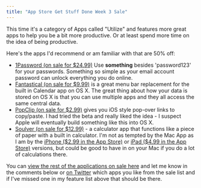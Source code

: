 ```yaml
---
title: "App Store Get Stuff Done Week 3 Sale"
---
```

<p>This time it's a category of Apps called "Utilize" and features more great apps to help you be a bit more productive. Or at least spend more time on the idea of being productive.</p>
<p>Here's the apps I'd recommend or am familiar with that are 50% off:</p>
<ul>
<li><a href="https://target.georiot.com/Proxy.ashx?tsid=528&GR_URL=https%253A%252F%252Fitunes.apple.com%252Fus%252Fapp%252F1password-password-manager%252Fid443987910%253Fmt%253D12%2526uo%253D4%2526partnerId%253D30" target="itunes_store">1Password (on sale for $24.99)</a> Use <strong>something</strong> besides 'password123' for your passwords. Something so simple as your email account password can unlock everything you do online. </li>
<li><a href="https://target.georiot.com/Proxy.ashx?tsid=528&GR_URL=https%253A%252F%252Fitunes.apple.com%252Fus%252Fapp%252Ffantastical%252Fid435003921%253Fmt%253D12%2526uo%253D4%2526partnerId%253D30" target="itunes_store">Fantastical (on sale for $9.99)</a> is a great menu bar replacement for the built in Calendar app on OS X. The great thing about how your data is stored on OS X is that you can use multiple apps and they all access the same central data. </li>
<li><a href="https://target.georiot.com/Proxy.ashx?tsid=528&GR_URL=https%253A%252F%252Fitunes.apple.com%252Fus%252Fapp%252Fpopclip%252Fid445189367%253Fmt%253D12%2526uo%253D4%2526partnerId%253D30" target="itunes_store">PopClip (on sale for $2.99)</a> gives you iOS style pop-over links to copy/paste. I had tried the beta and really liked the idea - I suspect Apple will eventually build something like this into OS X.</li>
<li><a href="https://target.georiot.com/Proxy.ashx?tsid=528&GR_URL=https%253A%252F%252Fitunes.apple.com%252Fus%252Fapp%252Fsoulver%252Fid413965349%253Fmt%253D12%2526uo%253D4%2526partnerId%253D30" target="itunes_store">Soulver (on sale for $12.99)</a> - a calculator app that functions like a piece of paper with a built in calculator. I'm not as tempted by the Mac App as I am by the <a href="https://target.georiot.com/Proxy.ashx?tsid=528&GR_URL=https%253A%252F%252Fitunes.apple.com%252Fus%252Fapp%252Fsoulver-notepad-calculator%252Fid348142037%253Fmt%253D8%2526uo%253D4%2526partnerId%253D30" target="itunes_store">iPhone ($2.99 in the App Store)</a> or <a href="https://target.georiot.com/Proxy.ashx?tsid=528&GR_URL=https%253A%252F%252Fitunes.apple.com%252Fus%252Fapp%252Fsoulver-for-ipad%252Fid371982536%253Fmt%253D8%2526uo%253D4%2526partnerId%253D30" target="itunes_store">iPad ($4.99 in the App Store)</a> versions, but could be good to have in on your Mac if you do a lot of calculations there.</li>
</ul>
<p>You can <a href="https://itunes.apple.com/ca/collection/utilize/id29520?fcId=595822532&amp;mt=12">view the rest of the applications on sale here</a> and let me know in the comments below or <a href="https://twitter.com/ichris">on Twitter</a> which apps you like from the sale list and if I've missed one in my feature list above that should be there.</p>
